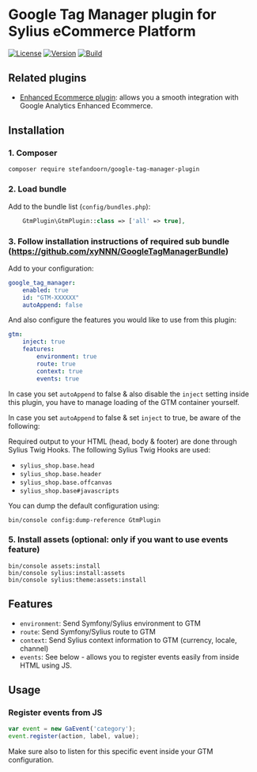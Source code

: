 # Google Tag Manager plugin for Sylius eCommerce Platform

[![License](https://img.shields.io/packagist/l/stefandoorn/google-tag-manager-plugin.svg)](https://packagist.org/packages/stefandoorn/google-tag-manager-plugin)
[![Version](https://img.shields.io/packagist/v/stefandoorn/google-tag-manager-plugin.svg)](https://packagist.org/packages/stefandoorn/google-tag-manager-plugin)
[![Build](https://github.com/stefandoorn/google-tag-manager-plugin/actions/workflows/build.yml/badge.svg)](https://github.com/stefandoorn/google-tag-manager-plugin/actions/workflows/build.yml)

## Related plugins

* [Enhanced Ecommerce plugin](https://github.com/stefandoorn/google-tag-manager-enhanced-ecommerce-plugin): allows you a smooth integration with
  Google Analytics Enhanced Ecommerce.

## Installation

### 1. Composer

```shell
composer require stefandoorn/google-tag-manager-plugin
```

### 2. Load bundle

Add to the bundle list (`config/bundles.php`):

```php
    GtmPlugin\GtmPlugin::class => ['all' => true],
```

### 3. Follow installation instructions of required sub bundle (https://github.com/xyNNN/GoogleTagManagerBundle)

Add to your configuration:

```yaml
google_tag_manager:
    enabled: true
    id: "GTM-XXXXXX"
    autoAppend: false
```

And also configure the features you would like to use from this plugin:

```yaml
gtm:
    inject: true
    features:
        environment: true
        route: true
        context: true
        events: true
```

In case you set `autoAppend` to false & also disable the `inject` setting inside this plugin, you have to manage loading of the GTM container yourself.

In case you set `autoAppend` to false & set `inject` to true, be aware of the following:

Required output to your HTML (head, body & footer) are done through Sylius Twig Hooks. The following Sylius Twig Hooks are used:

* `sylius_shop.base.head`
* `sylius_shop.base.header`
* `sylius_shop.base.offcanvas`
* `sylius_shop.base#javascripts`

You can dump the default configuration using:

```shell
bin/console config:dump-reference GtmPlugin
```

### 5. Install assets (optional: only if you want to use events feature)

```shell
bin/console assets:install 
bin/console sylius:install:assets
bin/console sylius:theme:assets:install
```

## Features

* `environment`: Send Symfony/Sylius environment to GTM
* `route`: Send Symfony/Sylius route to GTM
* `context`: Send Sylius context information to GTM (currency, locale, channel)
* `events`: See below - allows you to register events easily from inside HTML using JS.

## Usage

### Register events from JS

```javascript
var event = new GaEvent('category');
event.register(action, label, value);
```

Make sure also to listen for this specific event inside your GTM configuration.

